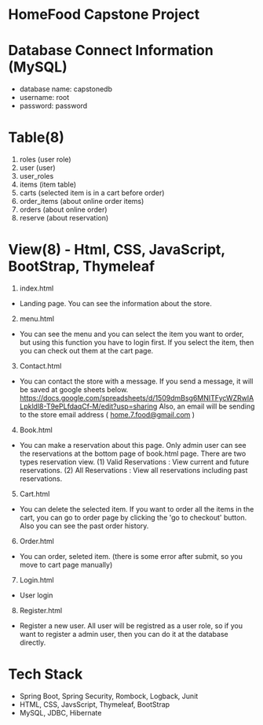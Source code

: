 # HomeFood Capstone Project

# Database Connect Information (MySQL)
- database name: capstonedb
- username: root
- password: password

# Table(8)
1. roles (user role)
2. user  (user)
3. user_roles
4. items (item table)
5. carts (selected item is in a cart before order)
6. order_items (about online order items)
7. orders   (about online order)
8. reserve (about reservation)

# View(8) - Html, CSS, JavaScript, BootStrap, Thymeleaf
1. index.html
  - Landing page. You can see the information about the store.

2. menu.html
  - You can see the menu and you can select the item you want to order, but using this function you have to login first. 
    If you select the item, then you can check out them at the cart page.

3. Contact.html
 - You can contact the store with a message.
   If you send a message, it will be saved at google sheets below.
   https://docs.google.com/spreadsheets/d/1509dmBsg6MNITFycWZRwlALpkldl8-T9ePLfdaqCf-M/edit?usp=sharing
   Also, an email will be sending to the store email address ( home.7.food@gmail.com )
        
4. Book.html
 - You can make a reservation about this page.
   Only admin user can see the reservations at the bottom page of book.html page.
   There are two types reservation view.
   (1) Valid Reservations : View current and future reservations.
   (2) All Reservations : View all reservations including past reservations.

5. Cart.html
 - You can delete the selected item.
   If you want to order all the items in the cart, you can go to order page by clicking the 'go to checkout' button.
   Also you can see the past order history.

6. Order.html
 - You can order, seleted item. (there is some error after submit, so you move to cart page manually)

7. Login.html
 - User login
   
8. Register.html
 - Register a new user.
   All user will be registred as a user role, so if you want to register a admin user, then you can do it at the database directly.   

# Tech Stack
- Spring Boot, Spring Security, Rombock, Logback, Junit 
- HTML, CSS, JavsScript, Thymeleaf, BootStrap
- MySQL, JDBC, Hibernate
